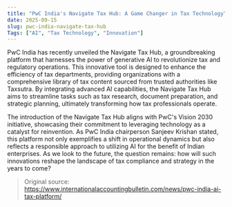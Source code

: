 ```yaml
---
title: "PwC India's Navigate Tax Hub: A Game Changer in Tax Technology"
date: 2025-09-15
slug: pwc-india-navigate-tax-hub
Tags: ["AI", "Tax Technology", "Innovation"]
---
```

PwC India has recently unveiled the Navigate Tax Hub, a groundbreaking platform that harnesses the power of generative AI to revolutionize tax and regulatory operations. This innovative tool is designed to enhance the efficiency of tax departments, providing organizations with a comprehensive library of tax content sourced from trusted authorities like Taxsutra. By integrating advanced AI capabilities, the Navigate Tax Hub aims to streamline tasks such as tax research, document preparation, and strategic planning, ultimately transforming how tax professionals operate.

The introduction of the Navigate Tax Hub aligns with PwC's Vision 2030 initiative, showcasing their commitment to leveraging technology as a catalyst for reinvention. As PwC India chairperson Sanjeev Krishan stated, this platform not only exemplifies a shift in operational dynamics but also reflects a responsible approach to utilizing AI for the benefit of Indian enterprises. As we look to the future, the question remains: how will such innovations reshape the landscape of tax compliance and strategy in the years to come?
> Original source: https://www.internationalaccountingbulletin.com/news/pwc-india-ai-tax-platform/